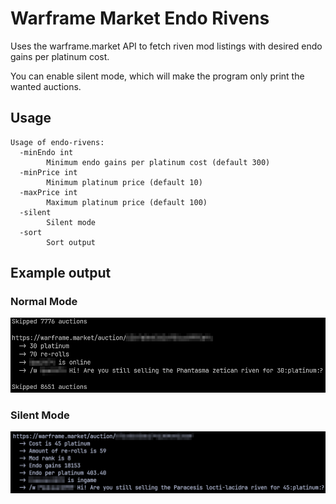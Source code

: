 # Warframe Market Endo Rivens

Uses the warframe.market API to fetch riven mod listings with desired endo gains per platinum cost.

You can enable silent mode, which will make the program only print the wanted auctions.

## Usage

```
Usage of endo-rivens:
  -minEndo int
        Minimum endo gains per platinum cost (default 300)
  -minPrice int
        Minimum platinum price (default 10)
  -maxPrice int
        Maximum platinum price (default 100)
  -silent
        Silent mode
  -sort
        Sort output
```

## Example output

### Normal Mode

![Example output with default settings](example-output.png)

### Silent Mode

![Example output with silent mode](example-output-silent.png)
